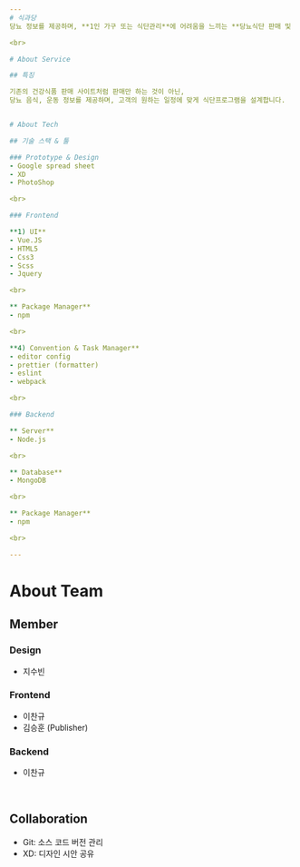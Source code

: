 ```yaml
---
# 식과당
당뇨 정보를 제공하며, **1인 가구 또는 식단관리**에 어려움을 느끼는 **당뇨식단 판매 및 관리** 서비스입니다.

<br>

# About Service

## 특징

기존의 건강식품 판매 사이트처럼 판매만 하는 것이 아닌,
당뇨 음식, 운동 정보를 제공하며, 고객의 원하는 일정에 맞게 식단프로그램을 설계합니다.


# About Tech

## 기술 스택 & 툴

### Prototype & Design
- Google spread sheet
- XD
- PhotoShop

<br>

### Frontend

**1) UI**
- Vue.JS
- HTML5
- Css3
- Scss
- Jquery

<br>

** Package Manager**
- npm

<br>

**4) Convention & Task Manager**
- editor config
- prettier (formatter)
- eslint
- webpack

<br>

### Backend

** Server**
- Node.js

<br>

** Database**
- MongoDB

<br>

** Package Manager**
- npm

<br>

---
```


# About Team

## Member

### Design
 - 지수빈
 
### Frontend
 - 이찬규
 - 김승훈 (Publisher)

### Backend
- 이찬규

<br>

## Collaboration
- Git: 소스 코드 버전 관리
- XD: 디자인 시안 공유


